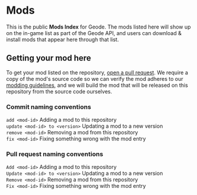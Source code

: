 # Mods

This is the public **Mods Index** for Geode. The mods listed here will show up on the in-game list as part of the Geode API, and users can download & install mods that appear here through that list.

## Getting your mod here

To get your mod listed on the repository, [open a pull request](https://github.com/geode-sdk/mods/compare). We require a copy of the mod's source code so we can verify the mod adheres to our [modding guidelines](https://geode-sdk.github.io/docs/guidelines.html), and we will build the mod that will be released on this repository from the source code ourselves.

### Commit naming conventions

`add <mod-id>` Adding a mod to this repository  
`update <mod-id> to <version>` Updating a mod to a new version  
`remove <mod-id>` Removing a mod from this repository  
`fix <mod-id>` Fixing something wrong with the mod entry  

### Pull request naming conventions

`Add <mod-id>` Adding a mod to this repository  
`Update <mod-id> to <version>` Updating a mod to a new version  
`Remove <mod-id>` Removing a mod from this repository  
`Fix <mod-id>` Fixing something wrong with the mod entry  
